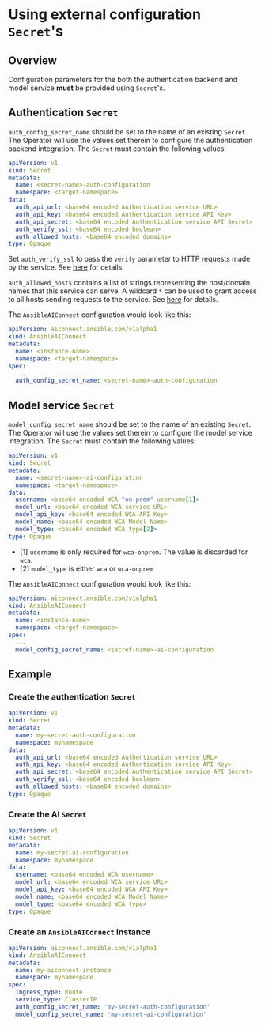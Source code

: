 # Using external configuration `Secret`'s

## Overview

Configuration parameters for the both the authentication backend and model service **must** be provided using `Secret`'s.

## Authentication `Secret`

`auth_config_secret_name` should be set to the name of an existing `Secret`. The Operator will use the values set therein to configure the authentication backend integration. The `Secret` must contain the following values:
```yaml
apiVersion: v1
kind: Secret
metadata:
  name: <secret-name>-auth-configuration
  namespace: <target-namespace>
data:
  auth_api_url: <base64 encoded Authentication service URL>
  auth_api_key: <base64 encoded Authentication service API Key>
  auth_api_secret: <base64 encoded Authentication service API Secret>
  auth_verify_ssl: <base64 encoded boolean>
  auth_allowed_hosts: <base64 encoded domains>
type: Opaque
```
Set `auth_verify_ssl` to pass the `verify` parameter to HTTP requests made by the service. See [here](https://python-social-auth.readthedocs.io/en/latest/configuration/settings.html#processing-requests-and-redirects) for details.

`auth_allowed_hosts` contains a list of strings representing the host/domain names that this service can serve. A wildcard `*` can be used to grant access to all hosts sending requests to the service. See [here](https://docs.djangoproject.com/en/5.0/ref/settings/#allowed-hosts) for details.

The `AnsibleAIConnect` configuration would look like this:
```yaml
apiVersion: aiconnect.ansible.com/v1alpha1
kind: AnsibleAIConnect
metadata:
  name: <instance-name>
  namespace: <target-namespace>
spec:
  ...
  auth_config_secret_name: <secret-name>-auth-configuration
```

## Model service `Secret`

`model_config_secret_name` should be set to the name of an existing `Secret`. The Operator will use the values set therein to configure the model service integration. The `Secret` must contain the following values:
```yaml
apiVersion: v1
kind: Secret
metadata:
  name: <secret-name>-ai-configuration
  namespace: <target-namespace>
data:
  username: <base64 encoded WCA "on prem" username[1]>
  model_url: <base64 encoded WCA service URL>
  model_api_key: <base64 encoded WCA API Key>
  model_name: <base64 encoded WCA Model Name>
  model_type: <base64 encoded WCA type[2]>
type: Opaque
```
- [1] `username` is only required for `wca-onprem`. The value is discarded for `wca`.
- [2] `model_type` is either `wca` or `wca-onprem`

The `AnsibleAIConnect` configuration would look like this:
```yaml
apiVersion: aiconnect.ansible.com/v1alpha1
kind: AnsibleAIConnect
metadata:
  name: <instance-name>
  namespace: <target-namespace>
spec:
  ...
  model_config_secret_name: <secret-name>-ai-configuration
```

## Example

### Create the authentication `Secret`
```yaml
apiVersion: v1
kind: Secret
metadata:
  name: my-secret-auth-configuration
  namespace: mynamespace
data:
  auth_api_url: <base64 encoded Authentication service URL>
  auth_api_key: <base64 encoded Authentication service API Key>
  auth_api_secret: <base64 encoded Authentication service API Secret>
  auth_verify_ssl: <base64 encoded boolean>
  auth_allowed_hosts: <base64 encoded domains>
type: Opaque
```

### Create the AI `Secret`
```yaml
apiVersion: v1
kind: Secret
metadata:
  name: my-secret-ai-configuration
  namespace: mynamespace
data:
  username: <base64 encoded WCA username>
  model_url: <base64 encoded WCA service URL>
  model_api_key: <base64 encoded WCA API Key>
  model_name: <base64 encoded WCA Model Name>
  model_type: <base64 encoded WCA type>
type: Opaque
```

### Create an `AnsibleAIConnect` instance
```yaml
apiVersion: aiconnect.ansible.com/v1alpha1
kind: AnsibleAIConnect
metadata:
  name: my-aiconnect-instance
  namespace: mynamespace
spec:
  ingress_type: Route
  service_type: ClusterIP
  auth_config_secret_name: 'my-secret-auth-configuration'
  model_config_secret_name: 'my-secret-ai-configuration'
```